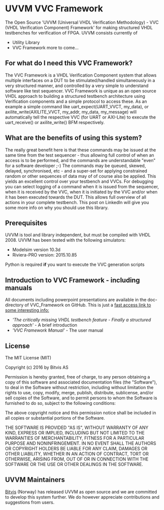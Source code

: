 # UVVM VVC Framework
The Open Source 'UVVM (Universal VHDL Verification Methodology) - VVC (VHDL Verification Component) Framework' for making structured VHDL testbenches for verification of FPGA.
UVVM consists currently of 
- Utility Library
- VVC Framework
more to come...

## For what do I need this VVC Framework?
The VVC Framework is a VHDL Verification Component system that allows multiple interfaces on a DUT to be stimulated/handled simultaneously in a very structured manner, and controlled by a very simple to understand software like test sequencer. 
VVC Framework is unique as an open source VHDL approach to building a structured testbench architecture using Verification components and a simple protocol to access these. As an example a simple command like uart_expect(UART_VVCT, my_data), or axilite_write(AXILITE_VVCT, my_addr, my_data, my_message) will automatically tell the respective VVC (for UART or AXI-Lite) to execute the uart_receive() or axilite_write() BFM respectively. 

## What are the benefits of using this system?
The really great benefit here is that these commands may be issued at the same time from the test sequencer - thus allowing full control of when an access is to be performed, and the commands are understandable "even" for a software developer ;-)   The commands may be queued, skewed, delayed, synchronised, etc - and a super-set for applying constrained random or other sequences of data may of of course also be applied.
This yields an excellent control over your testbench and VVCs.
For debugging you can select logging of a command when it is issued from the sequencer, when it is received by the VVC, when it is initiated by the VVC and/or when it has been executed towards the DUT. This allows full overview of all actions in your complete testbench.
This post on LinkedIn will give you some more info on why you should use this library.

## Prerequisites
UVVM is tool and library independent, but must be compiled with VHDL 2008.
UVVM has been tested with the following simulators:
- Modelsim version 10.3d
- Riviera-PRO version: 2015.10.85

Python is required **if** you want to execute the VVC generation scripts

## Introduction to VVC Framework - including manuals
All documents including powerpoint presentations are available in the doc-directory of VVC_Framework on GitHub.
This is just a [fast access link to some interesting info:](http://bitvis.no/resources/uvvm-vvc-framework-download/)
- *'The critically missing VHDL testbench feature - Finally a structured approach'* - A brief introduction
- *'VVC Framework Manual'*  - The user manual

## License

The MIT License (MIT) 

Copyright (c) 2016 by Bitvis AS 

Permission is hereby granted, free of charge, to any person obtaining a copy of this software and associated documentation files (the "Software"), to deal in the Software without restriction, including without limitation the rights to use, copy, modify, merge, publish, distribute, sublicense, and/or sell copies of the Software, and to permit persons to whom the Software is furnished to do so, subject to the following conditions: 

The above copyright notice and this permission notice shall be included in all copies or substantial portions of the Software. 

THE SOFTWARE IS PROVIDED "AS IS", WITHOUT WARRANTY OF ANY KIND, EXPRESS OR IMPLIED, INCLUDING BUT NOT LIMITED TO THE WARRANTIES OF MERCHANTABILITY, FITNESS FOR A PARTICULAR PURPOSE AND NONINFRINGEMENT. IN NO EVENT SHALL THE AUTHORS OR COPYRIGHT HOLDERS BE LIABLE FOR ANY CLAIM, DAMAGES OR OTHER LIABILITY, WHETHER IN AN ACTION OF CONTRACT, TORT OR OTHERWISE, ARISING FROM, OUT OF OR IN CONNECTION WITH THE SOFTWARE OR THE USE OR OTHER DEALINGS IN THE SOFTWARE. 

## UVVM Maintainers
[Bitvis](http://bitvis.no) (Norway) has released UVVM as open source and we are committed to develop this system further.
We do however appreciate contributions and suggestions from users.

